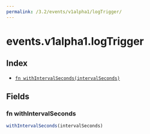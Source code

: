 ```yaml
---
permalink: /3.2/events/v1alpha1/logTrigger/
---
```


# events.v1alpha1.logTrigger



## Index

* [`fn withIntervalSeconds(intervalSeconds)`](#fn-withintervalseconds)

## Fields

### fn withIntervalSeconds

```ts
withIntervalSeconds(intervalSeconds)
```

